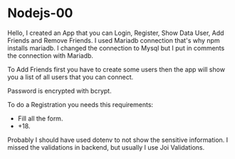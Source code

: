 # Nodejs-00
Hello, I created an App that you can Login, Register, Show Data User, Add Friends and Remove Friends.
I used Mariadb connection that's why npm installs mariadb.
I changed the connection to Mysql but I put in comments the connection with Mariadb.

To Add Friends first you have to create some users then the app will show you a list of all users that you can connect.

Password is encrypted with bcrypt.

To do a Registration you needs this requirements:
- Fill all the form.
- +18.

Probably I should have used dotenv to not show the sensitive information.
I missed the validations in backend, but usually I use Joi Validations.
